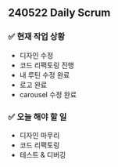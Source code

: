 ## 240522 Daily Scrum

### ✅ 현재 작업 상황
- 디자인 수정
- 코드 리팩토링 진행
- 내 루틴 수정 완료
- 로고 완료
- carousel 수정 완료
  

### ✅ 오늘 해야 할 일

- 디자인 마무리
- 코드 리팩토링
- 테스트 & 디버깅
